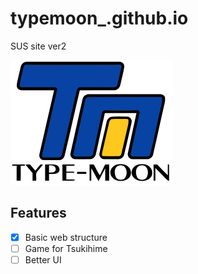 # typemoon_.github.io
SUS site ver2


[![icon](img/261px-Type-moon.svg.webp)](https://gruuis.github.io/typemoon_.github.io/html/anime.html)

## Features

- [x] Basic web structure
- [ ] Game for Tsukihime
- [ ] Better UI
